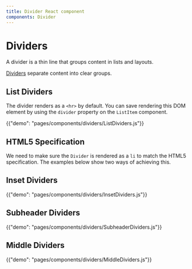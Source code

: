```yaml
---
title: Divider React component
components: Divider
---
```


# Dividers

<p class="description">A divider is a thin line that groups content in lists and layouts.</p>

[Dividers](https://material.io/design/components/dividers.html) separate content into clear groups.

## List Dividers

The divider renders as a `<hr>` by default. You can save rendering this DOM element by using the `divider` property on the `ListItem` component.

{{"demo": "pages/components/dividers/ListDividers.js"}}

## HTML5 Specification

We need to make sure the `Divider` is rendered as a `li` to match the HTML5 specification. The examples below show two ways of achieving this.

## Inset Dividers

{{"demo": "pages/components/dividers/InsetDividers.js"}}

## Subheader Dividers

{{"demo": "pages/components/dividers/SubheaderDividers.js"}}

## Middle Dividers

{{"demo": "pages/components/dividers/MiddleDividers.js"}}
